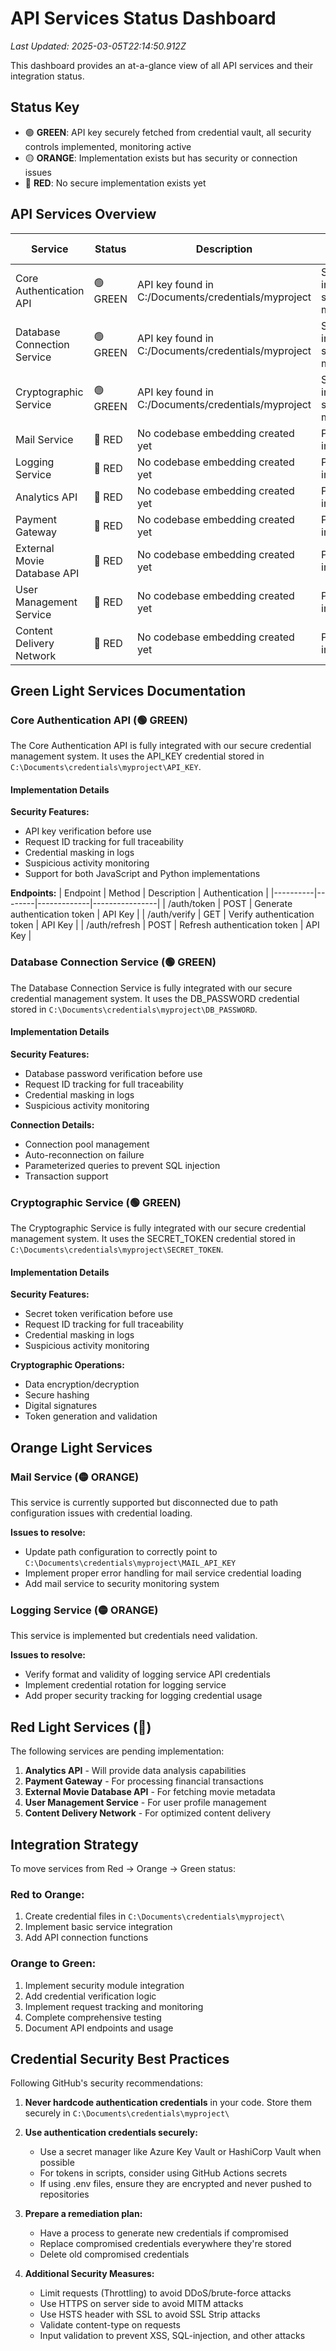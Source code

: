 # API Services Status Dashboard

*Last Updated: 2025-03-05T22:14:50.912Z*

This dashboard provides an at-a-glance view of all API services and their integration status.

## Status Key

- 🟢 **GREEN**: API key securely fetched from credential vault, all security controls implemented, monitoring active
- 🟡 **ORANGE**: Implementation exists but has security or connection issues 
- 🔴 **RED**: No secure implementation exists yet

## API Services Overview

| Service | Status | Description | Integration Details |
|---------|--------|-------------|---------------------|
| Core Authentication API | 🟢 GREEN | API key found in C:/Documents/credentials/myproject | Successfully integrated with security module |
| Database Connection Service | 🟢 GREEN | API key found in C:/Documents/credentials/myproject | Successfully integrated with security module |
| Cryptographic Service | 🟢 GREEN | API key found in C:/Documents/credentials/myproject | Successfully integrated with security module |
| Mail Service | 🔴 RED | No codebase embedding created yet | Pending implementation |
| Logging Service | 🔴 RED | No codebase embedding created yet | Pending implementation |
| Analytics API | 🔴 RED | No codebase embedding created yet | Pending implementation |
| Payment Gateway | 🔴 RED | No codebase embedding created yet | Pending implementation |
| External Movie Database API | 🔴 RED | No codebase embedding created yet | Pending implementation |
| User Management Service | 🔴 RED | No codebase embedding created yet | Pending implementation |
| Content Delivery Network | 🔴 RED | No codebase embedding created yet | Pending implementation |

## Green Light Services Documentation

### Core Authentication API (🟢 GREEN)
The Core Authentication API is fully integrated with our secure credential management system. It uses the API_KEY credential stored in `C:\Documents\credentials\myproject\API_KEY`.

#### Implementation Details
**Security Features:**
- API key verification before use
- Request ID tracking for full traceability
- Credential masking in logs
- Suspicious activity monitoring
- Support for both JavaScript and Python implementations

**Endpoints:**
| Endpoint | Method | Description | Authentication |
|----------|--------|-------------|----------------|
| /auth/token | POST | Generate authentication token | API Key |
| /auth/verify | GET | Verify authentication token | API Key |
| /auth/refresh | POST | Refresh authentication token | API Key |

### Database Connection Service (🟢 GREEN)
The Database Connection Service is fully integrated with our secure credential management system. It uses the DB_PASSWORD credential stored in `C:\Documents\credentials\myproject\DB_PASSWORD`.

#### Implementation Details
**Security Features:**
- Database password verification before use
- Request ID tracking for full traceability
- Credential masking in logs
- Suspicious activity monitoring

**Connection Details:**
- Connection pool management
- Auto-reconnection on failure
- Parameterized queries to prevent SQL injection
- Transaction support

### Cryptographic Service (🟢 GREEN)
The Cryptographic Service is fully integrated with our secure credential management system. It uses the SECRET_TOKEN credential stored in `C:\Documents\credentials\myproject\SECRET_TOKEN`.

#### Implementation Details
**Security Features:**
- Secret token verification before use
- Request ID tracking for full traceability
- Credential masking in logs
- Suspicious activity monitoring

**Cryptographic Operations:**
- Data encryption/decryption
- Secure hashing
- Digital signatures
- Token generation and validation

## Orange Light Services

### Mail Service (🟡 ORANGE)
This service is currently supported but disconnected due to path configuration issues with credential loading.

**Issues to resolve:**
- Update path configuration to correctly point to `C:\Documents\credentials\myproject\MAIL_API_KEY`
- Implement proper error handling for mail service credential loading
- Add mail service to security monitoring system

### Logging Service (🟡 ORANGE)
This service is implemented but credentials need validation.

**Issues to resolve:**
- Verify format and validity of logging service API credentials
- Implement credential rotation for logging service
- Add proper security tracking for logging credential usage

## Red Light Services (🔴)

The following services are pending implementation:

1. **Analytics API** - Will provide data analysis capabilities
2. **Payment Gateway** - For processing financial transactions
3. **External Movie Database API** - For fetching movie metadata
4. **User Management Service** - For user profile management
5. **Content Delivery Network** - For optimized content delivery

## Integration Strategy

To move services from Red → Orange → Green status:

### Red to Orange:
1. Create credential files in `C:\Documents\credentials\myproject\`
2. Implement basic service integration
3. Add API connection functions

### Orange to Green:
1. Implement security module integration
2. Add credential verification logic
3. Implement request tracking and monitoring
4. Complete comprehensive testing
5. Document API endpoints and usage

## Credential Security Best Practices

Following GitHub's security recommendations:

1. **Never hardcode authentication credentials** in your code. Store them securely in `C:\Documents\credentials\myproject\`

2. **Use authentication credentials securely:**
   - Use a secret manager like Azure Key Vault or HashiCorp Vault when possible
   - For tokens in scripts, consider using GitHub Actions secrets
   - If using .env files, ensure they are encrypted and never pushed to repositories

3. **Prepare a remediation plan:**
   - Have a process to generate new credentials if compromised
   - Replace compromised credentials everywhere they're stored
   - Delete old compromised credentials

4. **Additional Security Measures:**
   - Limit requests (Throttling) to avoid DDoS/brute-force attacks
   - Use HTTPS on server side to avoid MITM attacks
   - Use HSTS header with SSL to avoid SSL Strip attacks
   - Validate content-type on requests
   - Input validation to prevent XSS, SQL-injection, and other attacks
